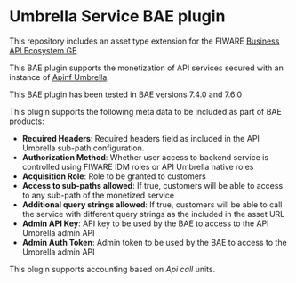 # Umbrella Service BAE plugin

This repository includes an asset type extension for the FIWARE [Business API Ecosystem GE](https://github.com/FIWARE-TMForum/Business-API-Ecosystem).

This BAE plugin supports the monetization of API services secured with an instance of [Apinf Umbrella](https://github.com/apinf/apinf-umbrella).

This BAE plugin has been tested in BAE versions 7.4.0 and 7.6.0

This plugin supports the following meta data to be included as part of BAE products:

* **Required Headers**: Required headers field as included in the API Umbrella sub-path configuration.
* **Authorization Method**: Whether user access to backend service is controlled using FIWARE IDM roles or API Umbrella native roles
* **Acquisition Role**: Role to be granted to customers
* **Access to sub-paths allowed**: If true, customers will be able to access to any sub-path of the monetized service
* **Additional query strings allowed**: If true, customers will be able to call the service with different query strings as the included in the asset URL
* **Admin API Key**: API key to be used by the BAE to access to the API Umbrella admin API
* **Admin Auth Token**: Admin token to be used by the BAE to access to the Umbrella admin API

This plugin supports accounting based on *Api call* units.

